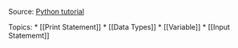Source:   [Python tutorial ]( https://www.youtube.com/watch?v=xErUnOKQbFw)

Topics:
         * [[Print Statement]]
         *  [[Data Types]]
         *  [[Variable]]
         * [[Input Statememt]]